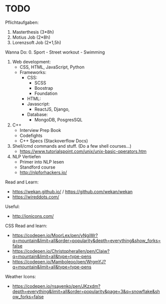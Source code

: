 # TODO

Pflichtaufgaben:
1. Masterthesis (3*8h)
2. Motius Job (2*8h)
3. Lorenzsoft Job (2*1,5h)

Wanna Do:
0. Sport
    - Street workout
    - Swimming
1. Web development:
    - CSS, HTML, JavaScript, Python
    - Frameworks:
      - CSS:
        - SCSS
        - Boostrap
        - Foundation
      - HTML:
      - Javascript:
        - ReactJS, Django,
      - Database:
        - MongoDB, PosgresSQL
2. C++
    - Interview Prep Book
    - Codefights
    - C++ Specs (Stackoverflow Docs)
4. Shell/cmd commands and stuff. (Do a few shell courses...)
    - https://www.tutorialspoint.com/unix/unix-basic-operators.htm
3. NLP Vertiefen
    - Primer into NLP lesen
    - Standford course
    - http://nlpforhackers.io/


Read and Learn:
- https://wekan.github.io/ / https://github.com/wekan/wekan
- https://wireddots.com/

Useful:
- http://ionicons.com/

CSS Read and learn:
- https://codepen.io/MoorLex/pen/yNgjWr?q=mountain&limit=all&order=popularity&depth=everything&show_forks=false
- https://codepen.io/Christopherallen/pen/Clajw?q=mountain&limit=all&type=type-pens
- https://codepen.io/Mamboleoo/pen/WrgmYJ?q=mountain&limit=all&type=type-pens

Weather Icons:
- https://codepen.io/nsayenko/pen/JKzxdm?depth=everything&limit=all&order=popularity&page=3&q=snowflake&show_forks=false
